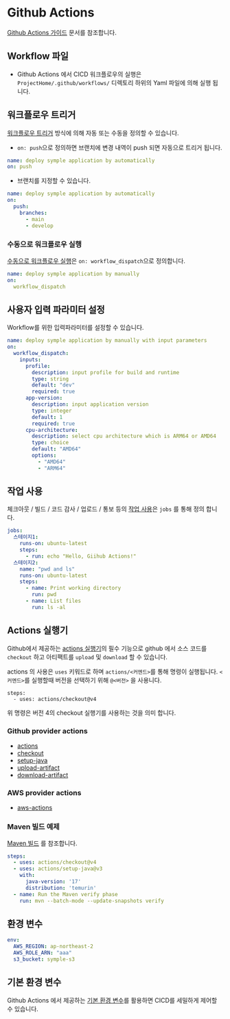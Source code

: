 # Github Actions

[Github Actions 가이드](https://docs.github.com/ko/actions) 문서를 참조합니다. 

## Workflow 파일 

- Github Actions 에서 CICD 워크플로우의 실행은 `ProjectHome/.github/workflows/` 디렉토리 하위의 Yaml 파일에 의해 실행 됩니다.


## 워크플로우 트리거 

[워크플로우 트리거](https://docs.github.com/ko/actions/using-workflows/triggering-a-workflow) 방식에 의해 자동 또는 수동을 정의할 수 있습니다. 

- `on: push`으로 정의하면 브랜치에 변경 내역이 push 되면 자동으로 트리거 됩니다. 

```yaml
name: deploy symple application by automatically
on: push
```

- 브랜치를 지정할 수 있습니다.
```yaml
name: deploy symple application by automatically
on:
  push:
    branches:
      - main
      - develop 
```


### 수동으로 워크플로우 실행 

[수동으로 워크플로우 실행](https://docs.github.com/ko/actions/using-workflows/manually-running-a-workflow)은 `on: workflow_dispatch`으로 정의합니다.

```yaml
name: deploy symple application by manually
on:
  workflow_dispatch
```

## 사용자 입력 파라미터 설정

Workflow를 위한 입력파라미터를 설정할 수 있습니다.  

```yaml
name: deploy symple application by manually with input parameters
on:
  workflow_dispatch:
    inputs:
      profile:
        description: input profile for build and runtime
        type: string
        default: "dev"
        required: true
      app-version:
        description: input application version
        type: integer
        default: 1
        required: true
      cpu-architecture:
        description: select cpu architecture which is ARM64 or AMD64
        type: choice
        default: "AMD64"
        options:
          - "AMD64"
          - "ARM64"
```

## 작업 사용

체크아웃 / 빌드 / 코드 감사 / 업로드 / 통보 등의 [작업 사용](https://docs.github.com/ko/actions/using-jobs)은 `jobs` 를 통해 정의 합니다.


```yaml
jobs:
  스테이지1:
    runs-on: ubuntu-latest
    steps:
      - run: echo "Hello, Giihub Actions!"
  스테이지2:
    name: "pwd and ls"
    runs-on: ubuntu-latest
    steps:
      - name: Print working directory
        run: pwd
      - name: List files
        run: ls -al
```


## Actions 실행기

Github에서 제공하는 [actions 실행기](https://docs.github.com/ko/actions/learn-github-actions/essential-features-of-github-actions)의 필수 기능으로 github 에서 소스 코드를 `checkout` 하고 아티팩트를 `upload` 및 `download` 할 수 있습니다.   

actions 의 사용은 `uses` 키워드로 하며 `actions/<커멘드>`를 통해 명령이 실행됩니다. `<커멘드>`를 실행할때 버전을 선택하기 위해 `@<버전>` 을 사용니다.     

```
steps:
  - uses: actions/checkout@v4
```
위 명령은 버전 4의 checkout 실행기를 사용하는 것을 의미 합니다.

### Github provider actions
- [actions](https://github.com/orgs/actions/repositories)
- [checkout](https://github.com/actions/checkout)
- [setup-java](https://github.com/actions/setup-java)
- [upload-artifact](https://github.com/actions/upload-artifact)
- [download-artifact](https://github.com/actions/download-artifact)

### AWS provider actions
- [aws-actions](https://github.com/aws-actions)



### Maven 빌드 예제 

[Maven 빌드](https://docs.github.com/ko/actions/automating-builds-and-tests/building-and-testing-java-with-maven) 를 참조합니다.

```yaml
steps:
  - uses: actions/checkout@v4
  - uses: actions/setup-java@v3
    with:
      java-version: '17'
      distribution: 'temurin'
  - name: Run the Maven verify phase
    run: mvn --batch-mode --update-snapshots verify
```

## 환경 변수

```yaml
env:
  AWS_REGION: ap-northeast-2
  AWS_ROLE_ARN: "aaa"
  s3_bucket: symple-s3 
```

## 기본 환경 변수

Github Actions 에서 제공하는 [기본 환경 변수](https://docs.github.com/en/actions/learn-github-actions/variables#default-environment-variables)를 활용하면 CICD를 세밀하게 제어할 수 있습니다. 

